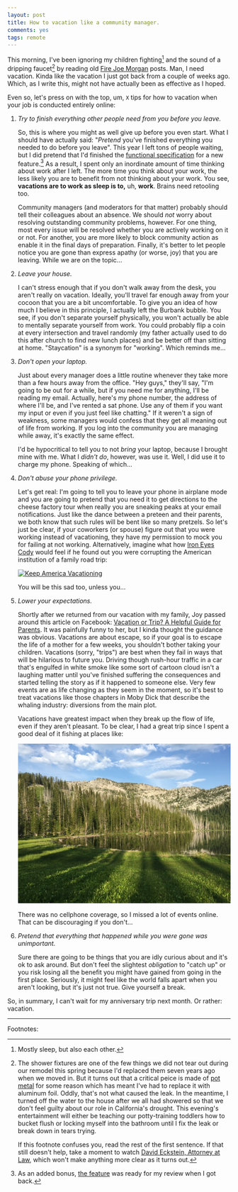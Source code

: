 ```yaml
---
layout: post
title: How to vacation like a community manager.
comments: yes
tags: remote
---
```


This morning, I've been ignoring my children fighting[^1] and the
sound of a dripping faucet[^2] by reading old
[Fire Joe Morgan](http://www.firejoemorgan.com/) posts. Man, I need
vacation. Kinda like the vacation I just got back from a couple of
weeks ago. Which, as I write this, might not have actually been as
effective as I hoped.

Even so, let's press on with the top, um, `X` tips for how to vacation
when your job is conducted entirely online:

1. _Try to finish everything other people need from you before you leave._

   So, this is where you might as well give up before you even
   start. What I should have actually said: "_Pretend_ you've
   finished everything you needed to do before you leave". This year I
   left tons of people waiting, but I did pretend that I'd finished
   the
   [functional specification](http://www.joelonsoftware.com/articles/fog0000000035.html)
   for a new feature.[^3] As a result, I spent only an inordinate amount
   of time thinking about work after I left. The more time
   you think about your work, the less likely you are to benefit from
   not thinking about your work. You see, **vacations are to work as
   sleep is to,** uh, **work**. Brains need retooling too. 

   Community managers (and moderators for that matter) probably should
   tell their colleagues about an absence. We should _not_ worry about
   resolving outstanding community problems, however. For one thing,
   most every issue will be resolved whether you are actively working
   on it or not. For another, you are more likely to block community
   action as enable it in the final days of preparation. Finally, it's
   better to let people notice you are gone than express apathy (or
   worse, joy) that you are leaving. While we are on the topic...
   
2. _Leave your house._

   I can't stress enough that if you don't walk away from the desk,
   you aren't really on vacation. Ideally, you'll travel far enough
   away from your cocoon that you are a bit uncomfortable. To give you
   an idea of how much I believe in this principle, I actually left
   the Burbank bubble. You see, if you don't separate yourself
   physically, you won't actually be able to mentally separate
   yourself from work. You could probably flip a coin at every
   intersection and travel randomly (my father actually used to do
   this after church to find new lunch places) and be better off than
   sitting at home. "Staycation" is a synonym for "working". Which
   reminds me...

3. _Don't open your laptop._

   Just about every manager does a little routine whenever they take
   more than a few hours away from the office. "Hey guys," they'll
   say, "I'm going to be out for a while, but if you need me for
   anything, I'll be reading my email. Actually, here's my phone
   number, the address of where I'll be, and I've rented a sat
   phone. Use any of them if you want my input or even if you just
   feel like chatting." If it weren't a sign of weakness, some
   managers would confess that they get all meaning out of life from
   working. If you log into the community you are managing while
   away, it's exactly the same effect.

   I'd be hypocritical to tell you to not _bring_ your laptop, because
   I brought mine with me. What I _didn't do_, however, was use
   it. Well, I did use it to charge my phone. Speaking of which...

4. _Don't abuse your phone privilege._

   Let's get real: I'm going to tell you to leave your phone in
   airplane mode and you are going to pretend that you need it to get
   directions to the cheese factory tour when really you are sneaking
   peaks at your email notifications. Just like the dance between a
   preteen and their parents, we both know that such rules will be
   bent like so many pretzels. So let's just be clear, if your
   coworkers (or spouse) figure out that you were working instead of
   vacationing, they have my permission to mock you for failing at not
   working. Alternatively, imagine what how
   [Iron Eyes Cody](https://en.wikipedia.org/wiki/Iron_Eyes_Cody)
   would feel if he found out you were corrupting the American
   institution of a family road trip:

   [![Keep America Vacationing](https://upload.wikimedia.org/wikipedia/en/c/ce/People_Start_Pollution_-_1971_Ad.jpg)](https://en.wikipedia.org/wiki/Keep_America_Beautiful)

   You will be this sad too, unless you...

5. _Lower your expectations._

    Shortly after we returned from our vacation with my family, Joy
    passed around this article on Facebook:
    [Vacation or Trip? A Helpful Guide for Parents](http://www.huffingtonpost.com/m-blazoned/vacation-or-trip-a-helpful-guide-for-parents_b_7789310.html). It
    was painfully funny to her, but I kinda thought the guidance was
    obvious. Vacations are about escape, so if your goal is to escape
    the life of a mother for a few weeks, you shouldn't bother taking
    your children. Vacations (sorry, "trips") are best when they fail
    in ways that will be hilarious to future you. Driving though
    rush-hour traffic in a car that's engulfed in white smoke like
    some sort of cartoon cloud isn't a laughing matter until you've
    finished suffering the consequences and started telling the story
    as if it happened to someone else. Very few events are as life
    changing as they seem in the moment, so it's best to treat
    vacations like those chapters in Moby Dick that describe the
    whaling industry: diversions from the main plot.

    Vacations have greatest impact when they break up the flow of
    life, even if they aren't pleasant. To be clear, I had a great
    trip since I spent a good deal of it fishing at places like:

    ![Upper Hazard](/images/upper_hazard.jpg)

    There was no cellphone coverage, so I missed a lot of events
    online. That can be discouraging if you don't...

6. _Pretend that everything that happened while you were gone was unimportant._

   Sure there are going to be things that you are idly curious about
   and it's ok to ask around. But don't feel the slightest
   _obligation_ to "catch up" or you risk losing all the benefit you
   might have gained from going in the first place. Seriously, it
   might feel like the world falls apart when you aren't looking, but
   it's just not true. Give yourself a break.

So, in summary, I can't wait for my anniversary trip next month. Or
rather: vacation.

---

Footnotes:

[^1]: Mostly sleep, but also each other.

[^2]: The shower fixtures are one of the few things we did not tear
      out during our remodel this spring because I'd replaced them
      seven years ago when we moved in. But it turns out that a
      critical peice is made of
      [pot metal](https://en.wikipedia.org/wiki/Pot_metal) for some
      reason which has meant I've had to replace it with aluminum
      foil. Oddly, that's not what caused the leak. In the meantime, I
      turned off the water to the house after we all had showered so
      that we don't feel guilty about our role in California's
      drought. This evening's entertainment will either be teaching
      our potty-training toddlers how to bucket flush or locking
      myself into the bathroom until I fix the leak or break down in
      tears trying.

      If this footnote confuses you, read the rest of the first
      sentence. If that still doesn't help, take a moment to watch
      [David Eckstein, Attorney at Law](http://www.si.com/mlb/strike-zone/2013/10/25/david-eckstein-parks-and-recreation),
      which won't make anything more clear as it turns out.

[^3]: As an added bonus,
     [the feature](http://meta.stackexchange.com/questions/260849/proposed-micro-privilege-site-analytics)
     was ready for my review when I got back.

<!--  LocalWords:  LocalWords Eckstein  html staycation jpg wikipedia
 -->
<!--  LocalWords:  Moby
 -->
